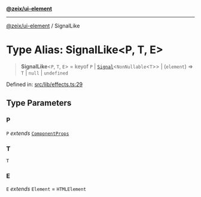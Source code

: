 [**@zeix/ui-element**](../README.md)

***

[@zeix/ui-element](../globals.md) / SignalLike

# Type Alias: SignalLike\<P, T, E\>

> **SignalLike**\<`P`, `T`, `E`\> = keyof `P` \| [`Signal`](Signal.md)\<`NonNullable`\<`T`\>\> \| (`element`) => `T` \| `null` \| `undefined`

Defined in: [src/lib/effects.ts:29](https://github.com/zeixcom/ui-element/blob/ef7525ef4fcd5329d68c2b65cc085220a29b7a4f/src/lib/effects.ts#L29)

## Type Parameters

### P

`P` *extends* [`ComponentProps`](ComponentProps.md)

### T

`T`

### E

`E` *extends* `Element` = `HTMLElement`
